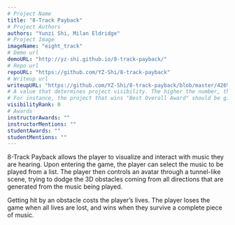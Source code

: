```yaml
---
# Project Name
title: "8-Track Payback"
# Project Authors
authors: "Yunzi Shi, Milan Eldridge"
# Project Image
imageName: "eight_track"
# Demo url
demoURL: "http://yz-shi.github.io/8-track-payback/"
# Repo url
repoURL: "https://github.com/YZ-Shi/8-track-payback"
# Writeup url
writeupURL: "https://github.com/YZ-Shi/8-track-payback/blob/master/426%20Final%20Project%20Report.pdf"
# A value that determines project visibility. The higher the number, the closer it will appear to the top
# For instance, the project that wins "Best Overall Award" should be given the highest visibilityRank
visibilityRank: 0
# Awards
instructorAwards: ""
instructorMentions: ""
studentAwards: ""
studentMentions: ""
---
```

8-Track Payback allows the player to visualize and interact with music they are hearing. Upon entering the game, the player can select the music to be played from a list. The player then controls an avatar through a tunnel-like scene, trying to dodge the 3D obstacles coming from all directions that are generated from the music being played.

Getting hit by an obstacle costs the player’s lives. The player loses the game when all lives are lost, and wins when they survive a complete piece of music.
